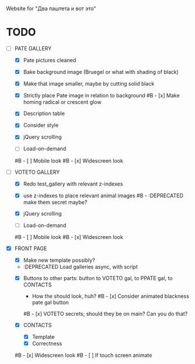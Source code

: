 Website for "Два паштета и вот это"

# TODO

- [ ] PATE GALLERY

    - [x] Pate pictures cleaned
    - [x] Bake background image (Bruegel or what with shading of black)
    - [x] Make that image smaller, maybe by cutting solid black

    - [x] Strictly place Pate image in relation to background
    #B - [x] Make homing radical or crescent glow

    - [x] Description table
    - [x] Consider style

    - [x] jQuery scrolling
    - [ ] Load-on-demand

    #B - [ ] Mobile look
    #B - [x] Widescreen look


- [ ] VOTETO GALLERY

    - [x] Redo test_gallery with relevant z-indexes

    - [x] use z-indexes to place relevant animal images
    #B - :DEPRECATED make them secret maybe?

    - [x] jQuery scrolling
    - [ ] Load-on-demand

    #B - [ ] Mobile look
    #B - [x] Widescreen look

- [x] FRONT PAGE

    - [x] Make new template possibly?

    - :DEPRECATED Load galleries async, with script

    - [x] Buttons to other parts: button to VOTETO gal, to PPATE gal, to CONTACTS
        - How the should look, huh?
        #B - [x] Consider animated blackness pate gal button

        #B - [x] VOTETO secrets; should they be on main? Can you do that?

    - [x] CONTACTS

        - [x] Template
        - [x] Correctness
        
    #B - [x] Widescreen look
    #B - [ ] If touch screen animate